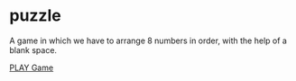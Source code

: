 # puzzle
A game in which we have to arrange 8 numbers in order, with the help of a blank space.

[PLAY Game](http://www.trybuddy.net/game/)


